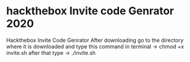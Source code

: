 # hackthebox Invite code Genrator 2020
Hackthebox Invite Code Genrator
After downloading go to the directory where it is downloaded and type this command in terminal ->   chmod +x invite.sh
after that type -> ./invite.sh
